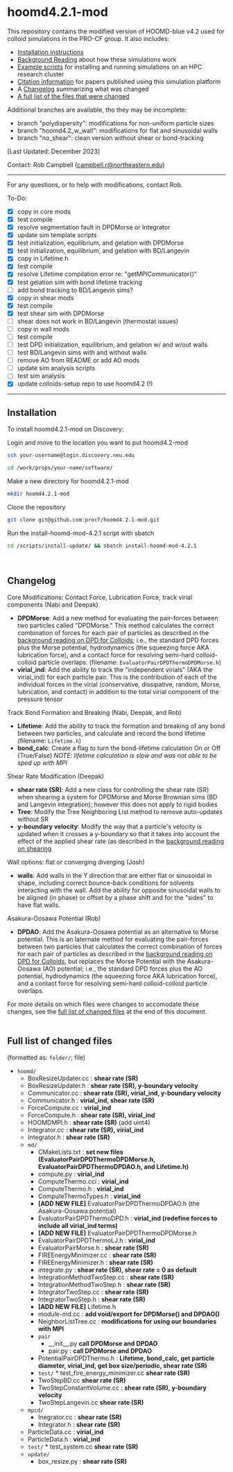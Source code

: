 # hoomd4.2.1-mod

This repository contains the modified version of HOOMD-blue v4.2 used for colloid simulations in the PRO-CF group. It also includes: 
* [Installation instructions](/README.md#installation)
* [Background Reading](/background-reading) about how these simulations work
* [Example scripts](/scripts) for installing and running simulations on an HPC research cluster
* [Citation information](/citation-guide.md) for papers published using this simulation platform
* A [Changelog](/README.md#changelog) summarizing what was changed
* [A full list of the files that were changed](/README.md#Full-list-of-changed-files)

Additional branches are available, tho they may be incomplete:
- branch "polydispersity": modifications for non-uniform particle sizes
- branch "hoomd4.2_w_wall": modifications for flat and sinusoidal walls
- branch "no_shear": clean version without shear or bond-tracking

[Last Updated: December 2023]

Contact: Rob Campbell (campbell.r@northeastern.edu)

-----------------
For any questions, or to help with modifications, contact Rob.

To-Do:
- [x] copy in core mods 
- [x] test compile
- [x] resolve segmentation fault in DPDMorse or Integrator
- [x] update sim template scripts
- [x] test initialization, equilibrium, and gelation with DPDMorse
- [x] test initialization, equilibrium, and gelation with BD/Langevin
- [x] copy in Lifetime.h
- [x] test compile
- [x] resolve Lifetime compilation error re: "getMPICommunicator()"
- [x] test gelation sim with bond lifetime tracking
- [ ] add bond tracking to BD/Langevin sims?
- [x] copy in shear mods
- [x] test compile
- [x] test shear sim with DPDMorse
- [ ] shear does not work in BD/Langevin (thermostat issues)
- [ ] copy in wall mods
- [ ] test compile
- [ ] test DPD initialization, equilibrium, and gelation w/ and w/out walls
- [ ] test BD/Langevin sims with and without walls
- [ ] remove AO from README or add AO mods
- [ ] update sim analysis scripts
- [ ] test sim analysis
- [x] update colloids-setup repo to use hoomd4.2 (!)
-----------------

## Installation

To install hoomd4.2.1-mod on Discovery:

Login and move to the location you want to put hoomd4.2-mod
```bash
ssh your-username@login.discovery.neu.edu
```
```bash
cd /work/props/your-name/software/
```
Make a new directory for hoomd4.2.1-mod
```bash
mkdir hoomd4.2.1-mod
```
Clone the repository
```bash
git clone git@github.com:procf/hoomd4.2.1-mod.git
```
Run the install-hoomd-mod-4.2.1 script with sbatch
```bash
cd /scripts/install-update/ && sbatch install-hoomd-mod-4.2.1
```
<br>

## Changelog

Core Modifications: Contact Force, Lubrication Force, track virial components (Nabi and Deepak)
- **DPDMorse**: Add a new method for evaluating the pair-forces between two particles called "DPDMorse." This method calculates the correct combination of forces for each pair of particles as described in the [background reading on DPD for Colloids](/background-reading/2-DPD-for-Colloids-18pg.pdf); i.e., the standard DPD forces plus the Morse potential, hydrodynamics (the squeezing force AKA lubrication force), and a contact force for resolving semi-hard colloid-colloid particle overlaps. (filename: `EvaluatorPairDPDThermoDPDMorse.h`)
- **virial_ind**: Add the ability to track the "independent virials" (AKA the virial_ind) for each particle pair. This is the contribution of each of the individual forces in the virial (conservative, dissipative, random, Morse, lubrication, and contact) in addition to the total virial component of the pressure tensor

Track Bond Formation and Breaking (Nabi, Deepak, and Rob)
- **Lifetime**: Add the ability to track the formation and breaking of any bond between two particles, and calculate and record the bond lifetime (filename: `Lifetime.h`)
- **bond_calc**: Create a flag to turn the bond-lifetime calculation On or Off (True/False) *NOTE: lifetime calculation is slow and was not able to be sped up with MPI*

Shear Rate Modification (Deepak)
- **shear rate (SR)**: Add a new class for controlling the shear rate (SR) when shearing a system for DPDMorse and Morse Brownian sims (BD and Langevin integration); however this does not apply to rigid bodies
- **Tree**: Modify the Tree Neighboring List method to remove auto-updates without SR
- **y-boundary velocity**: Modify the way that a particle's velocity is updated when it crosses a y-boundary so that it takes into account the effect of the applied shear rate (as described in the [background reading on shearing](/background-reading/4-Shearing-4pg.pdf)

Wall options: flat or converging diverging (Josh)
- **walls**: Add walls in the Y direction that are either flat or sinusoidal in shape, including correct bounce-back conditions for solvents interacting with the wall. Add the ability for opposite sinusoidal walls to be aligned (in phase) or offset by a phase shift and for the "sides" to have flat walls.

Asakura-Oosawa Potential (Rob)
- **DPDAO**: Add the Asakura-Oosawa potential as an alternative to Morse potential. This is an laternate method for evaluating the pair-forces between two particles that calculates the correct combination of forces for each pair of particles as described in the [background reading on DPD for Colloids](/background-reading/2-DPD-for-Colloids-18pg.pdf), but replaces the Morse Potential with the Asakura-Oosawa (AO) potential; i.e., the standard DPD forces plus the AO potential, hydrodynamics (the squeezing force AKA lubrication force), and a contact force for resolving semi-hard colloid-colloid particle overlaps.
 

For more details on which files were changes to accomodate these changes, see the [full list of changed files](#full-list-of-changed-files) at the end of this document.
<br>
<br>
## Full list of changed files

(formatted as: `folder/`; file)

* `hoomd/`
	* BoxResizeUpdater.cc : **shear rate (SR)**
	* BoxResizeUpdater.h : **shear rate (SR), y-boundary velocity**
	* Communicator.cc : **shear rate (SR), virial_ind, y-boundary velocity**
	* Communicator.h : **virial_ind, shear rate (SR)**
	* ForceCompute.cc : **virial_ind**
	* ForceCompute.h : **shear rate (SR), virial_ind** 
	* HOOMDMPI.h : **shear rate (SR)** (add uint4)
	* Integrator.cc : **shear rate (SR), virial_ind**
	* Integrator.h : **shear rate (SR)**
	* `md/`
		* CMakeLists.txt : **set new files (EvaluatorPairDPDThermoDPDMorse.h, EvaluatorPairDPDThermoDPDAO.h, and Lifetime.h)**
		* compute.py : **virial_ind**
		* ComputeThermo.cci : **virial_ind**
		* ComputeThermo.h : **virial_ind**
		* ComputeThermoTypes.h : **virial_ind**
		* **[ADD NEW FILE]** EvaluatorPairDPDThermoDPDAO.h (the Asakura-Oosawa potential)
		* EvaluatorPairDPDThermoDPD.h : **virial_ind (redefine forces to include all virial_ind terms)**
		* **[ADD NEW FILE]** EvaluatorPairDPDThermoDPDMorse.h
		* EvaluatorPairDPDThermoLJ.h : **virial_ind**
		* EvaluatorPairMorse.h : **shear rate (SR)**
		* FIREEnergyMinimizer.cc : **shear rate (SR)**
		* FIREEnergyMinimizer.h : **shear rate (SR)**
		* integrate.py : **shear rate (SR), shear rate = 0 as default**
		* IntegrationMethodTwoStep.cc : **shear rate (SR)**
		* IntegrationMethodTwoStep.h : **shear rate (SR)**
		* IntegratorTwoStep.cc : **shear rate (SR)**
		* IntegratorTwoStep.h : **shear rate (SR)**
		* **[ADD NEW FILE]** Lifetime.h
		* module-md.cc : **add void/export for DPDMorse() and DPDAO()**
		* NeighborListTree.cc : **modifications for using our boundaries with MPI**
		* `pair`
			* \_\_init\_\_.py **call DPDMorse and DPDAO**
			* pair.py : **call DPDMorse and DPDAO**
		* PotentialPairDPDThermo.h : **Lifetime, bond_calc, get particle diameter, virial_ind, get box size/periodic, shear rate (SR)**
  		* `test/`
    			* test_fire_energy_minimizer.cc **shear rate (SR)** 
		* TwoStepBD.cc **shear rate (SR)**
		* TwoStepConstantVolume.cc : **shear rate (SR), y-boundary velocity**	
		* TwoStepLangevin.cc **shear rate (SR)**
	* `mpcd/`
		* Inegrator.cc : **shear rate (SR)**
		* Integrator.h : **shear rate (SR)**
	* ParticleData.cc : **virial_ind**
	* ParticleData.h : **virial_ind**
  	* `test/`
        	* test_system.cc **shear rate (SR)** 
	* `update/`
		* box_resize.py : **shear rate (SR)**
